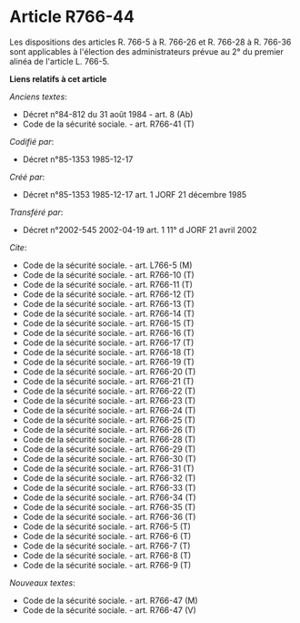 # Article R766-44

Les dispositions des articles R. 766-5 à R. 766-26 et R. 766-28 à R. 766-36 sont applicables à l'élection des administrateurs
prévue au 2° du premier alinéa de l'article L. 766-5.

**Liens relatifs à cet article**

_Anciens textes_:

  - Décret n°84-812 du 31 août 1984 - art. 8 (Ab)
  - Code de la sécurité sociale. - art. R766-41 (T)

_Codifié par_:

  - Décret n°85-1353 1985-12-17

_Créé par_:

  - Décret n°85-1353 1985-12-17 art. 1 JORF 21 décembre 1985

_Transféré par_:

  - Décret n°2002-545 2002-04-19 art. 1 11° d JORF 21 avril 2002

_Cite_:

  - Code de la sécurité sociale. - art. L766-5 (M)
  - Code de la sécurité sociale. - art. R766-10 (T)
  - Code de la sécurité sociale. - art. R766-11 (T)
  - Code de la sécurité sociale. - art. R766-12 (T)
  - Code de la sécurité sociale. - art. R766-13 (T)
  - Code de la sécurité sociale. - art. R766-14 (T)
  - Code de la sécurité sociale. - art. R766-15 (T)
  - Code de la sécurité sociale. - art. R766-16 (T)
  - Code de la sécurité sociale. - art. R766-17 (T)
  - Code de la sécurité sociale. - art. R766-18 (T)
  - Code de la sécurité sociale. - art. R766-19 (T)
  - Code de la sécurité sociale. - art. R766-20 (T)
  - Code de la sécurité sociale. - art. R766-21 (T)
  - Code de la sécurité sociale. - art. R766-22 (T)
  - Code de la sécurité sociale. - art. R766-23 (T)
  - Code de la sécurité sociale. - art. R766-24 (T)
  - Code de la sécurité sociale. - art. R766-25 (T)
  - Code de la sécurité sociale. - art. R766-26 (T)
  - Code de la sécurité sociale. - art. R766-28 (T)
  - Code de la sécurité sociale. - art. R766-29 (T)
  - Code de la sécurité sociale. - art. R766-30 (T)
  - Code de la sécurité sociale. - art. R766-31 (T)
  - Code de la sécurité sociale. - art. R766-32 (T)
  - Code de la sécurité sociale. - art. R766-33 (T)
  - Code de la sécurité sociale. - art. R766-34 (T)
  - Code de la sécurité sociale. - art. R766-35 (T)
  - Code de la sécurité sociale. - art. R766-36 (T)
  - Code de la sécurité sociale. - art. R766-5 (T)
  - Code de la sécurité sociale. - art. R766-6 (T)
  - Code de la sécurité sociale. - art. R766-7 (T)
  - Code de la sécurité sociale. - art. R766-8 (T)
  - Code de la sécurité sociale. - art. R766-9 (T)

_Nouveaux textes_:

  - Code de la sécurité sociale. - art. R766-47 (M)
  - Code de la sécurité sociale. - art. R766-47 (V)
